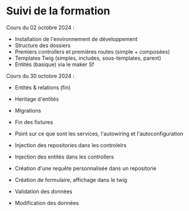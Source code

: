 
# Suivi de la formation

Cours du 02 octobre 2024 :

- Installation de l'environnement de développement
- Structure des dossiers
- Premiers controllers et premières routes (simple + composées)
- Templates Twig (simples, includes, sous-templates, parent)
- Entités (basique) via le maker Sf

Cours du 30 octobre 2024 :

- Entités & relations (fin)
- Heritage d'entités
- Migrations










- Fin des fixtures
- Point sur ce que sont les services, l'autowiring et l'autoconfiguration
- Injection des repositories dans les controlelrs
- Injection des entités dans les controllers

- Création d'une requête personnalisée dans un repositorie
- Création de formulaire, affichage dans le twig
- Validation des données
- Modification des données 
